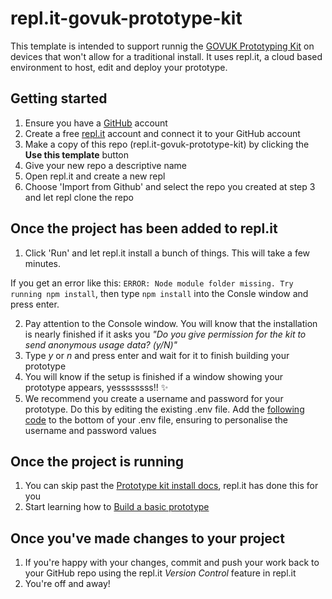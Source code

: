 # repl.it-govuk-prototype-kit

This template is intended to support runnig the [GOVUK Prototyping Kit](https://govuk-prototype-kit.herokuapp.com/) on devices that won't allow for a traditional install. It uses repl.it, a cloud based environment to host, edit and deploy your prototype.

## Getting started

1. Ensure you have a [GitHub](https://github.com/) account
2. Create a free [repl.it](https://repl.it/) account and connect it to your GitHub account
3. Make a copy of this repo (repl.it-govuk-prototype-kit) by clicking the **Use this template** button
4. Give your new repo a descriptive name
5. Open repl.it and create a new repl
6. Choose 'Import from Github' and select the repo you created at step 3 and let repl clone the repo

## Once the project has been added to repl.it

1. Click 'Run' and let repl.it install a bunch of things. This will take a few minutes. 

If you get an error like this: `ERROR: Node module folder missing. Try running npm install`, then type `npm install` into the Consle window and press enter.
 
2. Pay attention to the Console window. You will know that the installation is nearly finished if it asks you *"Do you give permission for the kit to send anonymous usage data? (y/N)"*
3. Type *y* or *n* and press enter and wait for it to finish building your prototype
4. You will know if the setup is finished if a window showing your prototype appears, yessssssss!! ✨  
5. We recommend you create a username and password for your prototype. Do this by editing the existing .env file. Add the [following code](https://gist.github.com/jesseyuen/fa7743da8a1e7d3082c6319326744054) to the bottom of your .env file, ensuring to personalise the username and password values

## Once the project is running

1. You can skip past the [Prototype kit install docs](https://govuk-prototype-kit.herokuapp.com/docs/install), repl.it has done this for you
2. Start learning how to [Build a basic prototype](https://govuk-prototype-kit.herokuapp.com/docs/make-first-prototype/start)

## Once you've made changes to your project

1. If you're happy with your changes, commit and push your work back to your GitHub repo using the repl.it *Version Control* feature in repl.it
2. You're off and away!
